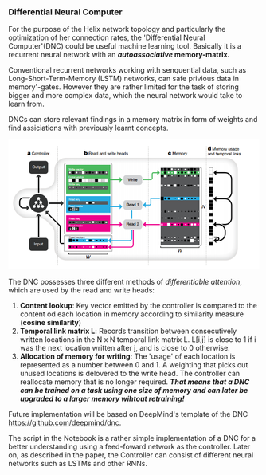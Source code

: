 ### Differential Neural Computer
For the purpose of the Helix network topology and particularly the optimization of her connection rates, the 'Differential Neural Computer'(DNC) could be useful machine learning tool.
Basically it is a recurrent neural network with an  ***autoassociative* memory-matrix.**

Conventional recurrent networks working with senquential data, such as Long-Short-Term-Memory (LSTM) networks, can safe privious data in memory'-gates. However they are rather limited for the task of storing bigger and more complex data, which the neural network would take to learn from.

DNCs can store relevant findings in a memory matrix in form of weights and find assiciations with previously learnt concepts.

![DNC architecture](images/dnc.png)

The DNC possesses three different methods of *differentiable attention*, which are used by the read and write heads:
1.  **Content lookup**:  Key vector emitted by the controller is compared to the content od each location in memory according to similarity measure (**cosine similarity**)
2. **Temporal link matrix L**: Records transition between consecutively written locations in the N x N temporal link matrix L. L[i,j] is close to 1 if i was the next location written after j, and is close to 0 otherwise.
3. **Allocation of memory for writing**: The 'usage' of each location is represented as a number between 0 and 1. A weighting that picks out unused locations is delovered to the write head. The controller can reallocate memory that is no longer required. ***That means that a DNC can be trained on a task using one size of memory and can later be upgraded to a larger memory wihtout retraining!***

Future implementation will be based on DeepMind's template of the DNC https://github.com/deepmind/dnc.

The script in the Notebook is a rather simple implementation of a DNC for a better understanding using a feed-foward network as the controller. Later on, as described in the paper, the Controller can consist of different neural networks such as LSTMs and other RNNs.
